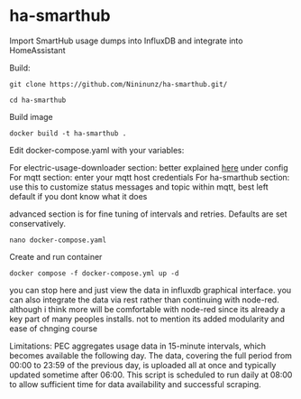 # ha-smarthub
Import SmartHub usage dumps into InfluxDB and integrate into HomeAssistant

Build:
```
git clone https://github.com/Nininunz/ha-smarthub.git/
```
```
cd ha-smarthub
```

Build image
```
docker build -t ha-smarthub .
```

Edit docker-compose.yaml with your variables:

  For electric-usage-downloader section: better explained [here](https://github.com/tedpearson/electric-usage-downloader#config) under config
  For mqtt section: enter your mqtt host credentials
  For ha-smarthub section: use this to customize status messages and topic within mqtt, best left default if you dont know what it does

  advanced section is for fine tuning of intervals and retries. Defaults are set conservatively. 
```
nano docker-compose.yaml
```

Create and run container
```
docker compose -f docker-compose.yml up -d
```

you can stop here and just view the data in influxdb graphical interface. you can also integrate the data via rest rather than continuing with node-red. although i think more will be comfortable with node-red since its already a key part of many peoples installs. not to mention its added modularity and ease of chnging course

Limitations: 
PEC aggregates usage data in 15-minute intervals, which becomes available the following day. The data, covering the full period from 00:00 to 23:59 of the previous day, is uploaded all at once and typically updated sometime after 06:00. This script is scheduled to run daily at 08:00 to allow sufficient time for data availability and successful scraping.
